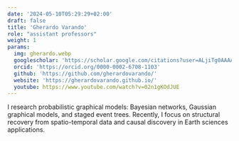 ```yaml
---
date: '2024-05-10T05:29:29+02:00'
draft: false
title: 'Gherardo Varando'
role: "assistant professors"
weight: 1
params:
  img: gherardo.webp
  googlescholar: 'https://scholar.google.com/citations?user=ALjiTg0AAAAJ&hl'
  orcid: 'https://orcid.org/0000-0002-6708-1103'
  github: 'https://github.com/gherardovarando/'
  website: 'https://gherardovarando.github.io/'
  youtube: https://www.youtube.com/watch?v=02n1gKOdJUE
---
```


I research probabilistic graphical models: Bayesian networks, Gaussian graphical models, and staged event trees. Recently, I focus on structural recovery from spatio-temporal data and causal discovery in Earth sciences applications.